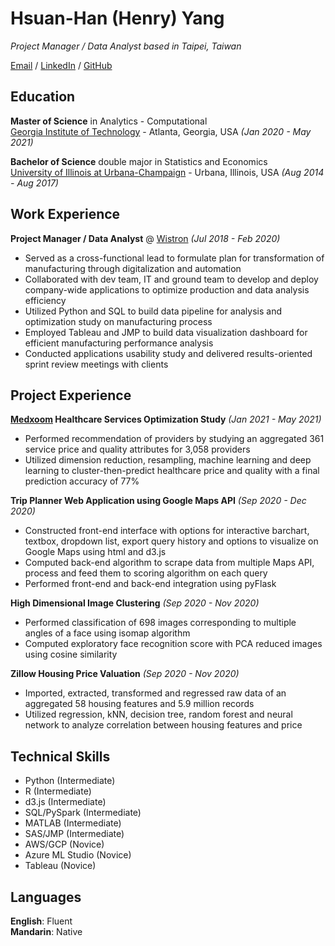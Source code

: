 # Hsuan-Han (Henry) Yang

_Project Manager / Data Analyst based in Taipei, Taiwan_ <br>

[Email](mailto:hsuanhanyang@gmail.com) / [LinkedIn](https://www.linkedin.com/in/hsuan-han-henry-yang/) / [GitHub](https://github.com/henryyang8/)

## Education

**Master of Science** in Analytics - Computational<br>
[Georgia Institute of Technology](https://www.gatech.edu/) - Atlanta, Georgia, USA _(Jan 2020 - May 2021)_

**Bachelor of Science** double major in Statistics and Economics<br>
[University of Illinois at Urbana-Champaign](https://illinois.edu/) - Urbana, Illinois, USA _(Aug 2014 - Aug 2017)_

## Work Experience

**Project Manager / Data Analyst** @ [Wistron](https://www.wistron.com/) _(Jul 2018 - Feb 2020)_ <br>
-	Served as a cross-functional lead to formulate plan for transformation of manufacturing through digitalization and automation
-	Collaborated with dev team, IT and ground team to develop and deploy company-wide applications to optimize production and data analysis efficiency
-	Utilized Python and SQL to build data pipeline for analysis and optimization study on manufacturing process
-	Employed Tableau and JMP to build data visualization dashboard for efficient manufacturing performance analysis
-	Conducted applications usability study and delivered results-oriented sprint review meetings with clients

## Project Experience

**[Medxoom](https://medxoom.com/) Healthcare Services Optimization Study** _(Jan 2021 - May 2021)_ <br>
- Performed recommendation of providers by studying an aggregated 361 service price and quality attributes for 3,058 providers 
-	Utilized dimension reduction, resampling, machine learning and deep learning to cluster-then-predict healthcare price and quality with a final prediction accuracy of 77%

**Trip Planner Web Application using Google Maps API** _(Sep 2020 - Dec 2020)_ <br>
-	Constructed front-end interface with options for interactive barchart, textbox, dropdown list, export query history and options to visualize on Google Maps using html and d3.js
-	Computed back-end algorithm to scrape data from multiple Maps API, process and feed them to scoring algorithm on each query
-	Performed front-end and back-end integration using pyFlask

**High Dimensional Image Clustering** _(Sep 2020 - Nov 2020)_ <br>
-	Performed classification of 698 images corresponding to multiple angles of a face using isomap algorithm
-	Computed exploratory face recognition score with PCA reduced images using cosine similarity

**Zillow Housing Price Valuation** _(Sep 2020 - Nov 2020)_ <br>
-	Imported, extracted, transformed and regressed raw data of an aggregated 58 housing features and 5.9 million records
-	Utilized regression, kNN, decision tree, random forest and neural network to analyze correlation between housing features and price

## Technical Skills
-	Python (Intermediate)
-	R (Intermediate)
-	d3.js (Intermediate)
-	SQL/PySpark (Intermediate)
-	MATLAB (Intermediate)
-	SAS/JMP (Intermediate)
-	AWS/GCP (Novice)
-	Azure ML Studio (Novice)
-	Tableau (Novice)

## Languages

**English**: Fluent <br>
**Mandarin**: Native
<br><br>

